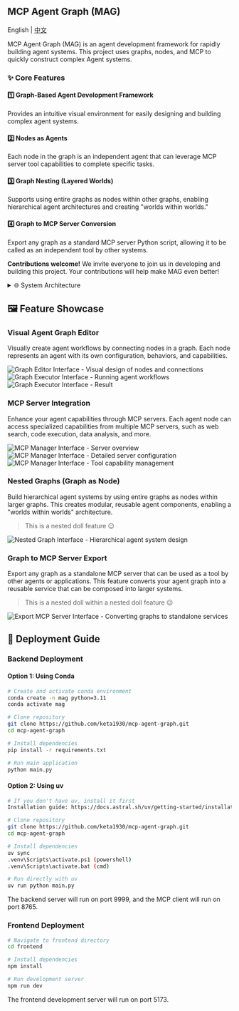 ## MCP Agent Graph (MAG)

English | [中文](README_CN.md)

MCP Agent Graph (MAG) is an agent development framework for rapidly building agent systems. This project uses graphs, nodes, and MCP to quickly construct complex Agent systems.

### ✨ Core Features

#### 1️⃣ Graph-Based Agent Development Framework
Provides an intuitive visual environment for easily designing and building complex agent systems.

#### 2️⃣ Nodes as Agents
Each node in the graph is an independent agent that can leverage MCP server tool capabilities to complete specific tasks.

#### 3️⃣ Graph Nesting (Layered Worlds)
Supports using entire graphs as nodes within other graphs, enabling hierarchical agent architectures and creating "worlds within worlds."

#### 4️⃣ Graph to MCP Server Conversion
Export any graph as a standard MCP server Python script, allowing it to be called as an independent tool by other systems.

**Contributions welcome!** We invite everyone to join us in developing and building this project. Your contributions will help make MAG even better!

<details>
<summary>🌐 System Architecture</summary>

MAG follows a HOST-CLIENT-SERVER architecture:
- **HOST**: Central service that manages graph execution and coordinates communication between components
- **CLIENT**: MCP client that interacts with MCP servers
- **SERVER**: MCP server that provides specialized tools and capabilities

```
HOST  → CLIENT  → SERVER 
(Graph) → (Agent) <==> (MCP Server)
```
</details>

## 🖼️ Feature Showcase

### Visual Agent Graph Editor
Visually create agent workflows by connecting nodes in a graph. Each node represents an agent with its own configuration, behaviors, and capabilities.

![Graph Editor Interface - Visual design of nodes and connections](img_3.png)
![Graph Executor Interface - Running agent workflows](img_6.png)
![Graph Executor Interface - Result](img_7.png)

### MCP Server Integration
Enhance your agent capabilities through MCP servers. Each agent node can access specialized capabilities from multiple MCP servers, such as web search, code execution, data analysis, and more.

![MCP Manager Interface - Server overview](img.png)
![MCP Manager Interface - Detailed server configuration](img_1.png)
![MCP Manager Interface - Tool capability management](img_2.png)

### Nested Graphs (Graph as Node)
Build hierarchical agent systems by using entire graphs as nodes within larger graphs. This creates modular, reusable agent components, enabling a "worlds within worlds" architecture.

> This is a nested doll feature 😉

![Nested Graph Interface - Hierarchical agent system design](img_4.png)

### Graph to MCP Server Export
Export any graph as a standalone MCP server that can be used as a tool by other agents or applications. This feature converts your agent graph into a reusable service that can be composed into larger systems.

> This is a nested doll within a nested doll feature 😉

![Export MCP Server Interface - Converting graphs to standalone services](img_5.png)

## 🚀 Deployment Guide

### Backend Deployment

#### Option 1: Using Conda

```bash
# Create and activate conda environment
conda create -n mag python=3.11
conda activate mag

# Clone repository
git clone https://github.com/keta1930/mcp-agent-graph.git
cd mcp-agent-graph

# Install dependencies
pip install -r requirements.txt

# Run main application
python main.py
```

#### Option 2: Using uv

```bash
# If you don't have uv, install it first
Installation guide: https://docs.astral.sh/uv/getting-started/installation/

# Clone repository
git clone https://github.com/keta1930/mcp-agent-graph.git
cd mcp-agent-graph

# Install dependencies
uv sync
.venv\Scripts\activate.ps1 (powershell)
.venv\Scripts\activate.bat (cmd)

# Run directly with uv
uv run python main.py
```

The backend server will run on port 9999, and the MCP client will run on port 8765.

### Frontend Deployment

```bash
# Navigate to frontend directory
cd frontend

# Install dependencies
npm install

# Run development server
npm run dev
```

The frontend development server will run on port 5173.
